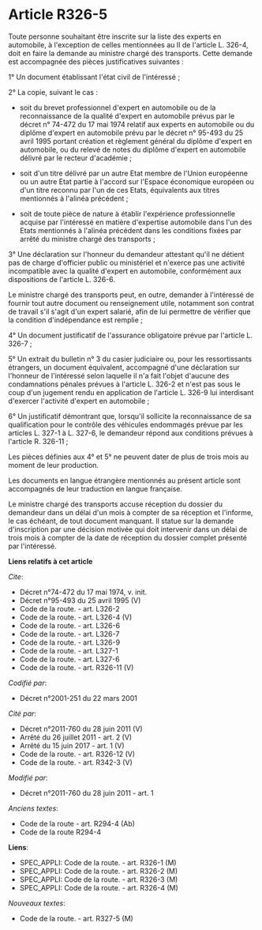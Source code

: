 # Article R326-5

Toute personne souhaitant être inscrite sur la liste des experts en automobile, à l'exception de celles mentionnées au II de
l'article L. 326-4, doit en faire la demande au ministre chargé des transports. Cette demande est accompagnée des pièces
justificatives suivantes : 

1° Un document établissant l'état civil de l'intéressé ; 

2° La copie, suivant le cas :

- soit du brevet professionnel d'expert en automobile ou de la reconnaissance de la qualité d'expert en automobile prévus par
le décret n° 74-472 du 17 mai 1974 relatif aux experts en automobile ou du diplôme d'expert en automobile prévu par le décret
n° 95-493 du 25 avril 1995 portant création et règlement général du diplôme d'expert en automobile, ou du relevé de notes du
diplôme d'expert en automobile délivré par le recteur d'académie ;

- soit d'un titre délivré par un autre Etat membre de l'Union européenne ou un autre Etat partie à l'accord sur l'Espace
économique européen ou d'un titre reconnu par l'un de ces Etats, équivalents aux titres mentionnés à l'alinéa précédent ;

- soit de toute pièce de nature à établir l'expérience professionnelle acquise par l'intéressé en matière d'expertise
automobile dans l'un des Etats mentionnés à l'alinéa précédent dans les conditions fixées par arrêté du ministre chargé des
transports ; 

3° Une déclaration sur l'honneur du demandeur attestant qu'il ne détient pas de charge d'officier public ou ministériel et
n'exerce pas une activité incompatible avec la qualité d'expert en automobile, conformément aux dispositions de l'article L.
326-6. 

Le ministre chargé des transports peut, en outre, demander à l'intéressé de fournir tout autre document ou renseignement
utile, notamment son contrat de travail s'il s'agit d'un expert salarié, afin de lui permettre de vérifier que la condition
d'indépendance est remplie ; 

4° Un document justificatif de l'assurance obligatoire prévue par l'article L. 326-7 ; 

5° Un extrait du bulletin n° 3 du casier judiciaire ou, pour les ressortissants étrangers, un document équivalent, accompagné
d'une déclaration sur l'honneur de l'intéressé selon laquelle il n'a fait l'objet d'aucune des condamnations pénales prévues
à l'article L. 326-2 et n'est pas sous le coup d'un jugement rendu en application de l'article L. 326-9 lui interdisant
d'exercer l'activité d'expert en automobile ; 

6° Un justificatif démontrant que, lorsqu'il sollicite la reconnaissance de sa qualification pour le contrôle des véhicules
endommagés prévue par les articles L. 327-1 à L. 327-6, le demandeur répond aux conditions prévues à l'article R. 326-11 ; 

Les pièces définies aux 4° et 5° ne peuvent dater de plus de trois mois au moment de leur production. 

Les documents en langue étrangère mentionnés au présent article sont accompagnés de leur traduction en langue française. 

Le ministre chargé des transports accuse réception du dossier du demandeur dans un délai d'un mois à compter de sa réception
et l'informe, le cas échéant, de tout document manquant. Il statue sur la demande d'inscription par une décision motivée qui
doit intervenir dans un délai de trois mois à compter de la date de réception du dossier complet présenté par l'intéressé.

**Liens relatifs à cet article**

_Cite_:

  - Décret n°74-472 du 17 mai 1974, v. init.
  - Décret n°95-493 du 25 avril 1995 (V)
  - Code de la route. - art. L326-2
  - Code de la route. - art. L326-4 (V)
  - Code de la route. - art. L326-6
  - Code de la route. - art. L326-7
  - Code de la route. - art. L326-9
  - Code de la route. - art. L327-1
  - Code de la route. - art. L327-6
  - Code de la route. - art. R326-11 (V)

_Codifié par_:

  - Décret n°2001-251 du 22 mars 2001

_Cité par_:

  - Décret n°2011-760 du 28 juin 2011 (V)
  - Arrêté du 26 juillet 2011 - art. 2 (V)
  - Arrêté du 15 juin 2017 - art. 1 (V)
  - Code de la route. - art. R326-12 (V)
  - Code de la route. - art. R342-3 (V)

_Modifié par_:

  - Décret n°2011-760 du 28 juin 2011 - art. 1

_Anciens textes_:

  - Code de la route - art. R294-4 (Ab)
  - Code de la route R294-4

**Liens**:

  - SPEC_APPLI: Code de la route. - art. R326-1 (M)
  - SPEC_APPLI: Code de la route. - art. R326-2 (M)
  - SPEC_APPLI: Code de la route. - art. R326-3 (M)
  - SPEC_APPLI: Code de la route. - art. R326-4 (M)

_Nouveaux textes_:

  - Code de la route. - art. R327-5 (M)
